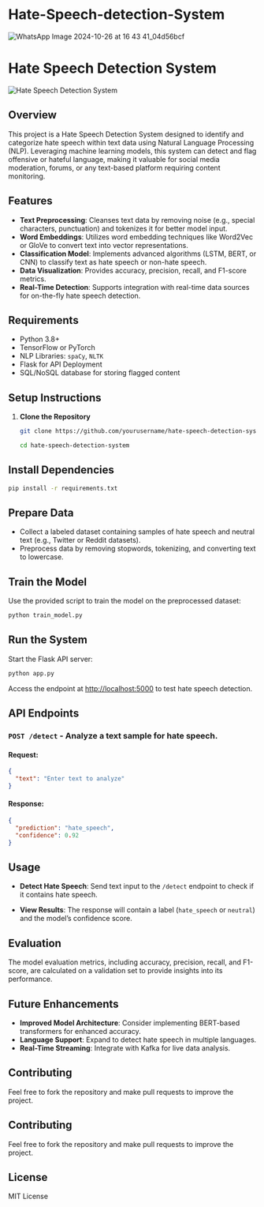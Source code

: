 # Hate-Speech-detection-System

![WhatsApp Image 2024-10-26 at 16 43 41_04d56bcf](https://github.com/user-attachments/assets/c14ecb0c-1aa3-413b-9138-4ec718442229)

# Hate Speech Detection System

![Hate Speech Detection System](An_illustration_showing_a_Hate_Speech_Detection_Sy.png)

## Overview
This project is a Hate Speech Detection System designed to identify and categorize hate speech within text data using Natural Language Processing (NLP). Leveraging machine learning models, this system can detect and flag offensive or hateful language, making it valuable for social media moderation, forums, or any text-based platform requiring content monitoring.

## Features
- **Text Preprocessing**: Cleanses text data by removing noise (e.g., special characters, punctuation) and tokenizes it for better model input.
- **Word Embeddings**: Utilizes word embedding techniques like Word2Vec or GloVe to convert text into vector representations.
- **Classification Model**: Implements advanced algorithms (LSTM, BERT, or CNN) to classify text as hate speech or non-hate speech.
- **Data Visualization**: Provides accuracy, precision, recall, and F1-score metrics.
- **Real-Time Detection**: Supports integration with real-time data sources for on-the-fly hate speech detection.

## Requirements
- Python 3.8+
- TensorFlow or PyTorch
- NLP Libraries: `spaCy`, `NLTK`
- Flask for API Deployment
- SQL/NoSQL database for storing flagged content

## Setup Instructions

1. **Clone the Repository**
   ```bash
   git clone https://github.com/yourusername/hate-speech-detection-system.git
   ```
     ```bash
   cd hate-speech-detection-system
## Install Dependencies

```bash
pip install -r requirements.txt
```
## Prepare Data

- Collect a labeled dataset containing samples of hate speech and neutral text (e.g., Twitter or Reddit datasets).
- Preprocess data by removing stopwords, tokenizing, and converting text to lowercase.
## Train the Model

Use the provided script to train the model on the preprocessed dataset:

```bash
python train_model.py
```
## Run the System
Start the Flask API server:

```bash
python app.py
```

Access the endpoint at [http://localhost:5000](http://localhost:5000) to test hate speech detection.


## API Endpoints

### `POST /detect` - Analyze a text sample for hate speech.

#### Request:

```json
{
  "text": "Enter text to analyze"
}
```


#### Response:

```json
{
  "prediction": "hate_speech",
  "confidence": 0.92
}
```

## Usage

- **Detect Hate Speech**: Send text input to the `/detect` endpoint to check if it contains hate speech.

- **View Results**: The response will contain a label (`hate_speech` or `neutral`) and the model’s confidence score.


## Evaluation

The model evaluation metrics, including accuracy, precision, recall, and F1-score, are calculated on a validation set to provide insights into its performance.

## Future Enhancements

- **Improved Model Architecture**: Consider implementing BERT-based transformers for enhanced accuracy.
- **Language Support**: Expand to detect hate speech in multiple languages.
- **Real-Time Streaming**: Integrate with Kafka for live data analysis.

## Contributing

Feel free to fork the repository and make pull requests to improve the project.

## Contributing

Feel free to fork the repository and make pull requests to improve the project.


## License

MIT License


